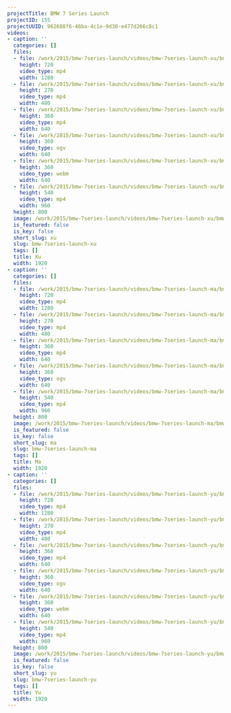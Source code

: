 ```yaml
---
projectTitle: BMW 7 Series Launch
projectID: 155
projectUUID: 962688f6-46ba-4c1e-9d30-e477d266c8c1
videos:
- caption: ''
  categories: []
  files:
  - file: /work/2015/bmw-7series-launch/videos/bmw-7series-launch-xu/bmw-7series-xu-1280x720.mp4
    height: 720
    video_type: mp4
    width: 1280
  - file: /work/2015/bmw-7series-launch/videos/bmw-7series-launch-xu/bmw-7series-xu-480x270.mp4
    height: 270
    video_type: mp4
    width: 480
  - file: /work/2015/bmw-7series-launch/videos/bmw-7series-launch-xu/bmw-7series-xu-640x360.mp4
    height: 360
    video_type: mp4
    width: 640
  - file: /work/2015/bmw-7series-launch/videos/bmw-7series-launch-xu/bmw-7series-xu-640x360.ogv
    height: 360
    video_type: ogv
    width: 640
  - file: /work/2015/bmw-7series-launch/videos/bmw-7series-launch-xu/bmw-7series-xu-640x360.webm
    height: 360
    video_type: webm
    width: 640
  - file: /work/2015/bmw-7series-launch/videos/bmw-7series-launch-xu/bmw-7series-xu-960x540.mp4
    height: 540
    video_type: mp4
    width: 960
  height: 800
  image: /work/2015/bmw-7series-launch/videos/bmw-7series-launch-xu/bmw-7series-launch-14.jpg
  is_featured: false
  is_key: false
  short_slug: xu
  slug: bmw-7series-launch-xu
  tags: []
  title: Xu
  width: 1920
- caption: ''
  categories: []
  files:
  - file: /work/2015/bmw-7series-launch/videos/bmw-7series-launch-ma/bmw-7series-ma-1280x720.mp4
    height: 720
    video_type: mp4
    width: 1280
  - file: /work/2015/bmw-7series-launch/videos/bmw-7series-launch-ma/bmw-7series-ma-480x270.mp4
    height: 270
    video_type: mp4
    width: 480
  - file: /work/2015/bmw-7series-launch/videos/bmw-7series-launch-ma/bmw-7series-ma-640x360.mp4
    height: 360
    video_type: mp4
    width: 640
  - file: /work/2015/bmw-7series-launch/videos/bmw-7series-launch-ma/bmw-7series-ma-640x360.ogv
    height: 360
    video_type: ogv
    width: 640
  - file: /work/2015/bmw-7series-launch/videos/bmw-7series-launch-ma/bmw-7series-ma-960x540.mp4
    height: 540
    video_type: mp4
    width: 960
  height: 800
  image: /work/2015/bmw-7series-launch/videos/bmw-7series-launch-ma/bmw-7series-launch-22.jpg
  is_featured: false
  is_key: false
  short_slug: ma
  slug: bmw-7series-launch-ma
  tags: []
  title: Ma
  width: 1920
- caption: ''
  categories: []
  files:
  - file: /work/2015/bmw-7series-launch/videos/bmw-7series-launch-yu/bmw-7series-yu-1280x720.mp4
    height: 720
    video_type: mp4
    width: 1280
  - file: /work/2015/bmw-7series-launch/videos/bmw-7series-launch-yu/bmw-7series-yu-480x270.mp4
    height: 270
    video_type: mp4
    width: 480
  - file: /work/2015/bmw-7series-launch/videos/bmw-7series-launch-yu/bmw-7series-yu-640x360.mp4
    height: 360
    video_type: mp4
    width: 640
  - file: /work/2015/bmw-7series-launch/videos/bmw-7series-launch-yu/bmw-7series-yu-640x360.ogv
    height: 360
    video_type: ogv
    width: 640
  - file: /work/2015/bmw-7series-launch/videos/bmw-7series-launch-yu/bmw-7series-yu-640x360.webm
    height: 360
    video_type: webm
    width: 640
  - file: /work/2015/bmw-7series-launch/videos/bmw-7series-launch-yu/bmw-7series-yu-960x540.mp4
    height: 540
    video_type: mp4
    width: 960
  height: 800
  image: /work/2015/bmw-7series-launch/videos/bmw-7series-launch-yu/bmw-7series-launch-07.jpg
  is_featured: false
  is_key: false
  short_slug: yu
  slug: bmw-7series-launch-yu
  tags: []
  title: Yu
  width: 1920
---
```

